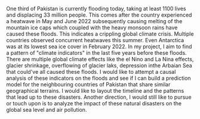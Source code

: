 One third of Pakistan is currently flooding today, taking at least 1100 lives and displacing 33 million people. This comes after the country experienced a heatwave in May and June 2022 subsequently causing melting of the mountain ice caps which coupled with the heavy monsoon rains have caused these floods. This indicates a crippling global climate crisis. Multiple countries observed concurrent heatwaves this summer. Even Antarctica was at its lowest sea ice cover in February 2022. In my project, I aim to find a pattern of "climate indicators" in the last five years before these floods. There are multiple global climate effects like the el Nino and La Nina effects, glacier shrinkage, overflowing of glacier laks, depression inthe Arbaian Sea that could've all caused these floods. I would like to attempt a causal analysis of these indicators on the floods and see if I can build a prediction model for the neighbouring countries of Pakistan that share similar geographical terrains. I would like to layout the timeline and the patterns that lead up to these disasters. Another direction, I would still like to pursue or touch upon is to analyze the impact of these natural disasters on the global sea level and air pollution.
